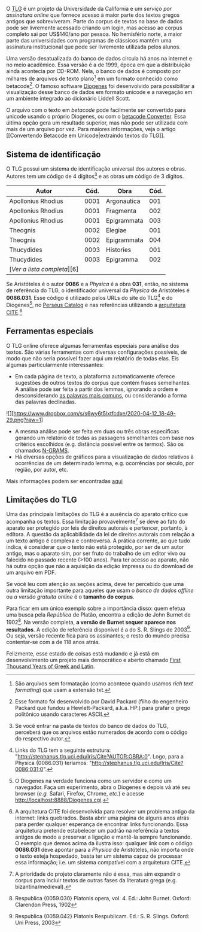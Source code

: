 
O [TLG][1] é um projeto da Universidade da California e um *serviço por assinatura online* que fornece acesso à maior parte dos textos gregos antigos que sobreviveram. Parte do corpus de textos na base de dados pode ser livremente acessado criando um login, mas acesso ao corpus completo sai por US$140/ano por pessoa. No hemisfério norte, a maior parte das universidades com programas de clássicos mantém uma assinatura institucional que pode ser livremente utilizada pelos alunos.  

Uma versão desatualizada do banco de dados circula há anos na internet e no meio acadêmico. Essa versão é a de 1999, época em que a distribuição ainda acontecia por CD-ROM. Nela, o banco de dados é composto por milhares de arquivos de texto plano[^1] em um formato conhecido como betacode[^2]. O famoso software [Diogenes][3] foi desenvolvido para possibilitar a visualização desse banco de dados em formato unicode e a navegação em um ambiente integrado ao dicionário Liddell Scott.  

O arquivo com o texto em *betacode* pode facilmente ser convertido para unicode usando o próprio Diogenes, ou com o [betacode Converter][4]. Essa última opção gera um resultado superior, mas não pode ser utilizada com mais de um arquivo por vez. Para maiores informações, veja o artigo [[Convertendo Betacode em Unicode|extraindo textos do TLG]].  

## Sistema de identificação  
O TLG possui um sistema de identificação universal dos autores e obras. Autores tem um código de 4 dígitos[^3] e as obras um código de 3 dígitos.  

| Autor              | Cód. | Obra        | Cód. |  
| ------------------ | ---- | ----------- | ---- |  
| Apollonius Rhodius | 0001 | Argonautica | 001  |  
| Apollonius Rhodius | 0001 | Fragmenta   | 002  |  
| Apollonius Rhodius | 0001 | Epigrammata | 003  |  
| Theognis           | 0002 | Elegiae     | 001  |  
| Theognis           | 0002 | Epigrammata | 004  |  
| Thucydides         | 0003 | Histories   | 001  |  
| Thucydides         | 0003 | Epigramma   | 002  |  
|[*Ver a lista completa*][6]|

Se Aristóteles é o autor **0086** e a *Physica* é a obra **031**, então, no sistema de referência do TLG, o identificador universal da *Physica* de Aristóteles é **0086.031**. Esse código é utilizado pelos URLs do site do TLG[^4] e do Diogenes[^5], no [Perseus Catalog][7] e nas referências utilizando a [arquitetura CITE][8].[^6]  

## Ferramentas especiais  
O TLG online oferece algumas ferramentas especiais para análise dos textos. São várias ferramentas com diversas configurações possíveis, de modo que não seria possível fazer aqui um relatório de todas elas. Eis algumas particularmente interessantes:

- Em cada página de texto, a plataforma automaticamente oferece sugestões de outros textos do corpus que contém frases semelhantes. A análise pode ser feita a partir dos lemmas, ignorando a ordem e desconsiderando [as palavras mais comuns][9], ou considerando a forma das palavras declinadas.

![][https://www.dropbox.com/s/s6wy6t5lxtfcdxe/2020-04-12_18-49-29.png?raw=1]

- A mesma análise pode ser feita em duas ou três obras específicas gerando um relatório de todas as passagens semelhantes com base nos critérios escolhidos (e.g. distância possível entre os termos). São os chamados [N-GRAMS][10].
- Há diversas opções de gráficos para a visualização de dados relativos à ocorrências de um determinado lemma, e.g. ocorrências por século, por região, por autor, etc.

Mais informações podem ser encontradas [aqui][11]

## Limitações do TLG  
Uma das principais limitações do TLG é a ausência do aparato crítico que acompanha os textos. Essa limitação provavelmente[^8] se deve ao fato do aparato ser protegido por leis de direitos autorais e pertencer, portanto, à editora. A questão da aplicabilidade da lei de direitos autorais com relação a um texto antigo é complexa e controversa. A prática corrente, ao que tudo indica, é considerar que o texto não está protegido, por ser de um autor antigo, mas o aparato sim, por ser fruto do trabalho de um editor vivo ou falecido no passado recente (\>100 anos). Para ter acesso ao aparato, não há outra opção que não a aquisição da edição impressa ou do download de um arquivo em PDF.  

Se você leu com atenção as seções acima, deve ter percebido que uma outra limitação importante para aqueles que usam o *banco de dados offline* ou *a versão gratuita online* é o **tamanho do corpus**.  

Para ficar em um único exemplo sobre a importância disso: quem efetua uma busca pela *República* de Platão, encontra a edição de John Burnet de 1902[^7]. Na versão completa, **a versão de Burnet sequer aparece nos resultados**. A edição de referência disponível é a do S. R. Slings de 2003[^9]. Ou seja, versão recente fica para os assinantes; o resto do mundo precisa contentar-se com a de 118 anos atrás.  

Felizmente, esse estado de coisas está mudando e já está em desenvolvimento um projeto mais democrático e aberto chamado [First Thousand Years of Greek and Latin][12].  

[^1]: São arquivos sem formatação (como acontece quando usamos *rich text formating*) que usam a extensão txt.

[^2]: Esse formato foi desenvolvido por David Packard (filho do engenheiro Packard que fundou a Hewlett-Packard, a.k.a. HP.) para grafar o grego politônico usando caracteres ASCII.  

[^3]: Se você entrar na pasta de textos do banco de dados do TLG, perceberá que os arquivos estão numerados de acordo com o código do respectivo autor.  

[^4]: Links do TLG tem a seguinte estrutura:  "http://stephanus.tlg.uci.edu/Iris/Cite?AUTOR:OBRA:0".  Logo, para a Physica {0086.031} teríamos:  "http://stephanus.tlg.uci.edu/Iris/Cite?0086:031:0".  

[^5]: O Diogenes na verdade funciona como um servidor e como um navegador. Faça um experimento, abra o Diogenes e depois vá até seu browser (*e.g.* Safari, Firefox, Chrome, *etc.*) e acesse [http://localhost:8888/Diogenes.cgi][2].  
	
[^6]: A arquitetura CITE foi desenvolvida para resolver um problema antigo da internet: links quebrados. Basta abrir uma página de alguns anos atrás para perder qualquer esperança de encontrar links funcionando. Essa arquitetura pretende estabelecer um padrão na referência a textos antigos de modo a preservar a ligação e mantê-la sempre funcionando. O exemplo que demos acima da ilustra isso: qualquer link com o código **0086.031** deve apontar para a *Physica* de Aristóteles, não importa onde o texto esteja hospedado, basta ter um sistema capaz de processar essa informação; i.e. um sistema compatível com a arquitetura CITE.  

[^7]: Respublica {0059.030} Platonis opera, vol. 4. Ed.: John Burnet. Oxford: Clarendon Press, 1902

[^8]:	A prioridade do projeto claramente não é essa, mas sim expandir o corpus para incluir textos de outras fases da literatura grega (e.g. bizantina/medieval).  

[^9]:	Respublica {0059.042} Platonis Respublicam. Ed.: S. R. Slings. Oxford: Uni Press, 2003

[1]:	http://www.tlg.uci.edu
[2]:	http://localhost:8888/Diogenes.cgi
[3]:	https://d.iogen.es/d/download.html
[4]:	https://cental.uclouvain.be/beta2uni/#extended
[7]:	https://catalog.perseus.org
[8]:	http://cite-architecture.github.io/about/
[9]:	https://github.com/aurelberra/stopwords/blob/master/revision_notes.md#greek-stopwords
[10]:	http://stephanus.tlg.uci.edu/helppdf/ngrams.pdf
[11]:	http://stephanus.tlg.uci.edu/help.php
[12]:	https://opengreekandlatin.github.io/First1KGreek/